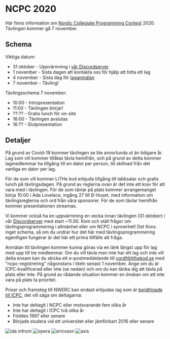 # NCPC 2020

Här finns information om [Nordic Collegiate Programming
Contest](https://nordic.icpc.io/ncpc2020/) 2020. Tävlingen kommer gå 7 november.

## Schema

Viktiga datum:
* 31 oktober - Uppvärmning i [vår Discordserver](https://discord.gg/UG5YYsN)
* 1 november - Sista dagen att kontakta oss för hjälp att hitta ett lag
* 4 november - Sista dag för [laganmälan](https://icpc.global/regionals/finder/Nordic-2020)
* 7 november - Tävling!

Tävlingsschema 7 november:
* 10:00 - Intropresentation
* 11:00 - Tävlingen börjar!
* ??:?? - Gratis lunch för on-site
* 16:00 - Tävlingen avslutas
* 16:?? - Slutpresentation

## Detaljer

På grund av Covid-19 kommer tävlingen se lite annorlunda ut än tidigare år. Lag
som vill kommer tillåtas tävla hemifrån, och på grund av detta kommer
lagmedlemmar ha tillgång till en dator per person, till skillnad från det
vanliga en dator per lag.

För de som vill kommer LiTHe kod erbjuda tillgång till labbsalar och gratis
lunch på tävlingsdagen. På grund av reglerna ovan är det inte ett krav för att
vara med i tävlingen. För de som tävlar på plats kommer arrangemanget börja
10:00 i Ada Lovelace, ingång 27 till B-Huset, med information om
tävlingsreglerna och ord från våra sponsorer. För de som tävlar hemifrån kommer
presentationen streamas.

Vi kommer också ha en uppvärmning en vecka innan tävlingen (31 oktober) i vår
[Discordserver](https://discord.gg/UG5YYsN) med start ~11.00. Kom och ställ
frågor om tävlingsprogrammering i allmänhet eller om NCPC i synnerhet! Det finns
inget schema, så om du undrar hur det här med tävlingsprogrammering egentligen
fungerar är det här ett prima tillfälle att fråga.

Anmälan till tävlingen kommer kunna göras via en länk längst upp för lag med upp
till tre medlemmar. Om du vill tävla men inte har ett lag och inte vill delta
ensam kan du skicka ett e-postmeddelande till <a
href="mailto:vordf@lithekod.se">vordf@lithekod.se</a> med "ncpc-registrering"
någonstans i titeln senast 1 november. Ange om du är ICPC-kvalificerad eller inte (se nedan) och
om du kan tänka dig att tävla på plats eller inte. På grund av rådande situation
kommer en önskan om att inte vara på plats ta prioritet.

Priser och framsteg till NWERC kan endast erbjudas lag som är [berättigade till
ICPC](https://icpc.global/regionals/rules), det vill säga om deltagarna:

* Inte har deltagit i NCPC eller motsvarande fem olika år
* Inte har deltagit i ICPC två olika år
* Föddes 1997 eller senare
* Började studera vid ett universitet eller jämförbart 2016 eller senare

<div id="sponsor-container">
    <img class="sponsor" src="/static/img/idainfront_logo.png" alt="ida infront">
    <img class="sponsor" src="/static/img/opera_dark_logo.png" alt="opera">
    <img class="sponsor" src="/static/img/ericsson_logo.png" alt="ericsson">
    <img class="sponsor" src="/static/img/axis.png" alt="axis">
</div>
